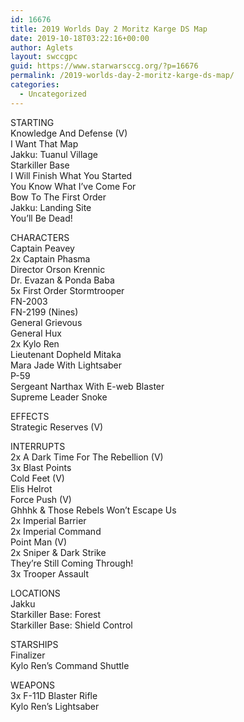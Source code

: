 ```yaml
---
id: 16676
title: 2019 Worlds Day 2 Moritz Karge DS Map
date: 2019-10-18T03:22:16+00:00
author: Aglets
layout: swccgpc
guid: https://www.starwarsccg.org/?p=16676
permalink: /2019-worlds-day-2-moritz-karge-ds-map/
categories:
  - Uncategorized
---
```

STARTING  
Knowledge And Defense (V)  
I Want That Map  
Jakku: Tuanul Village  
Starkiller Base  
I Will Finish What You Started  
You Know What I’ve Come For  
Bow To The First Order  
Jakku: Landing Site  
You’ll Be Dead!

CHARACTERS  
Captain Peavey  
2x Captain Phasma  
Director Orson Krennic  
Dr. Evazan & Ponda Baba  
5x First Order Stormtrooper  
FN-2003  
FN-2199 (Nines)  
General Grievous  
General Hux  
2x Kylo Ren  
Lieutenant Dopheld Mitaka  
Mara Jade With Lightsaber  
P-59  
Sergeant Narthax With E-web Blaster  
Supreme Leader Snoke

EFFECTS  
Strategic Reserves (V)

INTERRUPTS  
2x A Dark Time For The Rebellion (V)  
3x Blast Points  
Cold Feet (V)  
Elis Helrot  
Force Push (V)  
Ghhhk & Those Rebels Won’t Escape Us  
2x Imperial Barrier  
2x Imperial Command  
Point Man (V)  
2x Sniper & Dark Strike  
They&#8217;re Still Coming Through!  
3x Trooper Assault

LOCATIONS  
Jakku  
Starkiller Base: Forest  
Starkiller Base: Shield Control

STARSHIPS  
Finalizer  
Kylo Ren’s Command Shuttle

WEAPONS  
3x F-11D Blaster Rifle  
Kylo Ren’s Lightsaber